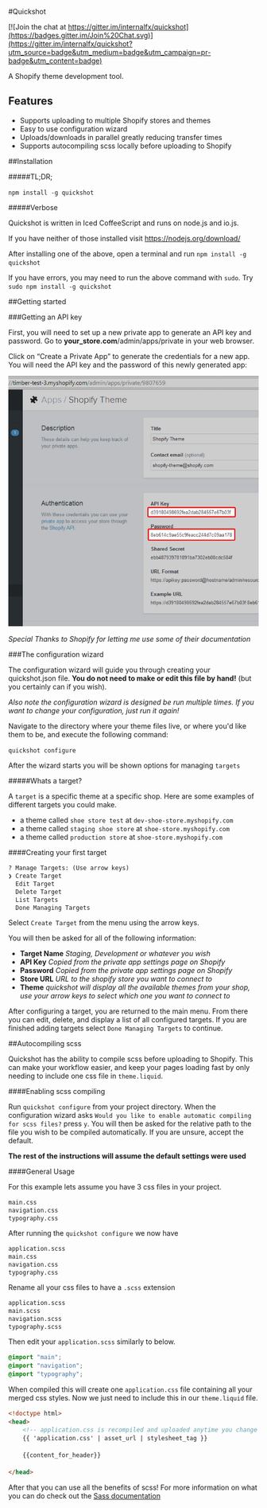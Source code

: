 #Quickshot

[![Join the chat at https://gitter.im/internalfx/quickshot](https://badges.gitter.im/Join%20Chat.svg)](https://gitter.im/internalfx/quickshot?utm_source=badge&utm_medium=badge&utm_campaign=pr-badge&utm_content=badge)

A Shopify theme development tool.

## Features

- Supports uploading to multiple Shopify stores and themes
- Easy to use configuration wizard
- Uploads/downloads in parallel greatly reducing transfer times
- Supports autocompiling scss locally before uploading to Shopify

##Installation

#####TL;DR;

`npm install -g quickshot`

#####Verbose

Quickshot is written in Iced CoffeeScript and runs on node.js and io.js.

If you have neither of those installed visit https://nodejs.org/download/

After installing one of the above, open a terminal and run `npm install -g quickshot`

If you have errors, you may need to run the above command with `sudo`. Try `sudo npm install -g quickshot`

##Getting started

###Getting an API key

First, you will need to set up a new private app to generate an API key and password. Go to **your_store.com**/admin/apps/private in your web browser.

Click on “Create a Private App” to generate the credentials for a new app. You will need the API key and the password of this newly generated app:

![api-key-and-password](doc/API-key-and-password.jpg)

*Special Thanks to Shopify for letting me use some of their documentation*

###The configuration wizard

The configuration wizard will guide you through creating your quickshot.json file. **You do not need to make or edit this file by hand!** (but you certainly can if you wish).

*Also note the configuration wizard is designed be run multiple times. If you want to change your configuration, just run it again!*

Navigate to the directory where your theme files live, or where you'd like them to be, and execute the following command:

`quickshot configure`

After the wizard starts you will be shown options for managing `targets`

#####Whats a target?

A `target` is a specific theme at a specific shop. Here are some examples of different targets you could make.

- a theme called `shoe store test` at `dev-shoe-store.myshopify.com`
- a theme called `staging shoe store` at `shoe-store.myshopify.com`
- a theme called `production store` at `shoe-store.myshopify.com`

####Creating your first target

```
? Manage Targets: (Use arrow keys)
❯ Create Target
  Edit Target
  Delete Target
  List Targets
  Done Managing Targets
```

Select `Create Target` from the menu using the arrow keys.

You will then be asked for all of the following information:

- **Target Name** *Staging, Development or whatever you wish*
- **API Key** *Copied from the private app settings page on Shopify*
- **Password** *Copied from the private app settings page on Shopify*
- **Store URL** *URL to the shopify store you want to connect to*
- **Theme** *quickshot will display all the available themes from your shop, use your arrow keys to select which one you want to connect to*

After configuring a target, you are returned to the main menu. From there you can edit, delete, and display a list of all configured targets. If you are finished adding targets select `Done Managing Targets` to continue.

##Autocompiling scss

Quickshot has the ability to compile scss before uploading to Shopify. This can make your workflow easier, and keep your pages loading fast by only needing to include one css file in `theme.liquid`.

####Enabling scss compiling

Run `quickshot configure` from your project directory. When the configuration wizard asks `Would you like to enable automatic compiling for scss files?` press `y`. You will then be asked for the relative path to the file you wish to be compiled automatically. If you are unsure, accept the default.

**The rest of the instructions will assume the default settings were used**

####General Usage

For this example lets assume you have 3 css files in your project.

```
main.css
navigation.css
typography.css
```

After running the `quickshot configure` we now have

```
application.scss
main.css
navigation.css
typography.css
```

Rename all your css files to have a `.scss` extension

```
application.scss
main.scss
navigation.scss
typography.scss
```

Then edit your `application.scss` similarly to below.

```scss
@import "main";
@import "navigation";
@import "typography";
```

When compiled this will create one `application.css` file containing all your merged css styles. Now we just need to include this in our `theme.liquid` file.

```html
<!doctype html>
<head>
    <!-- application.css is recompiled and uploaded anytime you change ANY .scss file in your project. -->
    {{ 'application.css' | asset_url | stylesheet_tag }}

    {{content_for_header}}

</head>
```

After that you can use all the benefits of scss! For more information on what you can do check out the [Sass documentation](http://sass-lang.com/documentation/file.SASS_REFERENCE)

